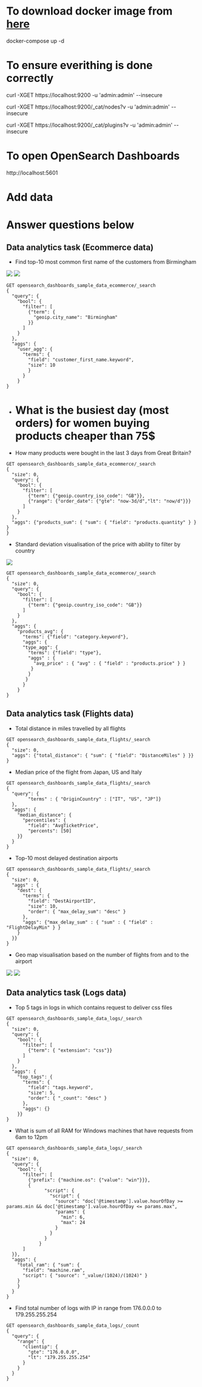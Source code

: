 # To download docker image from [here](https://opensearch.org/docs/latest/opensearch/install/docker/#run-the-image)
docker-compose up -d


# To ensure everithing is done correctly

curl -XGET https://localhost:9200 -u 'admin:admin' --insecure

curl -XGET https://localhost:9200/_cat/nodes?v -u 'admin:admin' --insecure

curl -XGET https://localhost:9200/_cat/plugins?v -u 'admin:admin' --insecure

# To open OpenSearch Dashboards

http://localhost:5601

# Add data

# Answer questions below

## Data analytics task (Ecommerce data)

- Find top-10 most common first name of the customers from Birmingham

![](./screenshoots/top10Birmingham_Kibana.png)
![](./screenshoots/top10Birmingham_query.png)

``` console
GET opensearch_dashboards_sample_data_ecommerce/_search
{
  "query": {
    "bool": {
      "filter": [
        {"term": {
          "geoip.city_name": "Birmingham"
        }}
      ]
    }
  }, 
  "aggs": {
    "user_agg": {
      "terms": {
        "field": "customer_first_name.keyword",
        "size": 10
        }
      }
    }
}
```

- # What is the busiest day (most orders) for women buying products cheaper than 75$
- How many products were bought in the last 3 days from Great Britain?

``` console
GET opensearch_dashboards_sample_data_ecommerce/_search
{
  "size": 0,
  "query": { 
    "bool": { 
      "filter": [ 
        {"term": {"geoip.country_iso_code": "GB"}},
        {"range": {"order_date": {"gte": "now-3d/d","lt": "now/d"}}}
      ]
    }
  },
  "aggs": {"products_sum": { "sum": { "field": "products.quantity" } }
}
}
```

- Standard deviation visualisation of the price with ability to filter by country

![](./screenshoots/std_of_product_price_by_category.png)

``` console
GET opensearch_dashboards_sample_data_ecommerce/_search
{
  "size": 0,
  "query": { 
    "bool": { 
      "filter": [ 
        {"term": {"geoip.country_iso_code": "GB"}}
      ]
    }
  },
  "aggs": {
    "products_avg": {
      "terms": {"field": "category.keyword"},
      "aggs": {
      "type_agg": {
        "terms": {"field": "type"},          
        "aggs" : {
          "avg_price" : { "avg" : { "field" : "products.price" } }
         }
        }
       }
      }
    }
}
```

## Data analytics task (Flights data)

- Total distance in miles travelled by all flights

``` console
GET opensearch_dashboards_sample_data_flights/_search
{
  "size": 0,
  "aggs": {"total_distance": { "sum": { "field": "DistanceMiles" } }}
}
```

- Median price of the flight from Japan, US and Italy

``` console
GET opensearch_dashboards_sample_data_flights/_search
{
  "query": { 
        "terms" : { "OriginCountry" : ["IT", "US", "JP"]}
  },
  "aggs": {
    "median_distance": {
      "percentiles": {
        "field": "AvgTicketPrice",
        "percents": [50]
    }}
  }
}
```

- Top-10 most delayed destination airports

``` console
GET opensearch_dashboards_sample_data_flights/_search
{
  "size": 0,
  "aggs" : {
    "dest": {
      "terms": {
        "field": "DestAirportID",
        "size": 10,
        "order": { "max_delay_sum": "desc" }
      },
      "aggs": {"max_delay_sum" : { "sum" : { "field" : "FlightDelayMin" } }
    }
  }}
}
```

- Geo map visualisation based on the number of flights from and to the airport

![](./screenshoots/geo_flights_origin.png)
![](./screenshoots/geo_flights_dest.png)

## Data analytics task (Logs data)

- Top 5 tags in logs in which contains request to deliver css files

``` console
GET opensearch_dashboards_sample_data_logs/_search
{
  "size": 0,
  "query": { 
    "bool": { 
      "filter": [ 
        {"term": { "extension": "css"}}
      ]
    }
  },
  "aggs": {
    "top_tags": {
      "terms": {
        "field": "tags.keyword",
        "size": 5,
        "order": { "_count": "desc" }
      },
      "aggs": {}
    }}
}
```

- What is sum of all RAM for Windows machines that have requests from 6am to 12pm

``` console
GET opensearch_dashboards_sample_data_logs/_search
{
  "size": 0,
  "query": { 
    "bool": { 
      "filter": [ 
        {"prefix": {"machine.os": {"value": "win"}}},
        {
              "script": {
                "script": {
                  "source": "doc['@timestamp'].value.hourOfDay >= params.min && doc['@timestamp'].value.hourOfDay <= params.max",
                  "params": {
                    "min": 6,
                    "max": 24
                  }
                }
              }
            }
      ]
  }},
  "aggs": {
    "total_ram": { "sum": {
      "field": "machine.ram",
      "script": { "source": "_value/(1024)/(1024)" }
    }
    }
  }
}
```


- Find total number of logs with IP in range from 176.0.0.0 to 179.255.255.254

``` console
GET opensearch_dashboards_sample_data_logs/_count
{
  "query": {
    "range": {
      "clientip": {
        "gte": "176.0.0.0",
        "lt": "179.255.255.254"
      }
    }
  }
}
```
